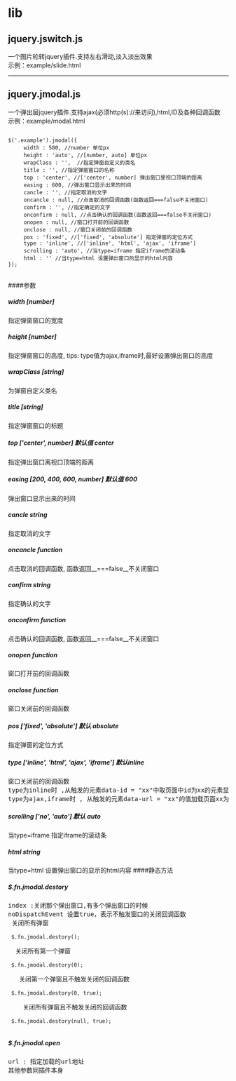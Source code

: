 # lib


## jquery.jswitch.js

一个图片轮转jquery插件.支持左右滑动,淡入淡出效果   
示例：example/slide.html

******

## jquery.jmodal.js

一个弹出层jquery插件.支持ajax(必须http(s)://来访问),html,ID及各种回调函数   
示例：example/modal.html

<pre>
<code>
$('.example').jmodal({
     width : 500, //number 单位px
     height : 'auto', //[number, auto] 单位px
     wrapClass : '',  //指定弹窗自定义的类名
     title : '', //指定弹窗窗口的名称
     top : 'center', //['center', number] 弹出窗口里视口顶端的距离
     easing : 600, //弹出窗口显示出来的时间
     cancle : '', //指定取消的文字
     oncancle : null, //点击取消的回调函数(函数返回===false不关闭窗口)
     confirm : '', //指定确定的文字
     onconfirm : null, //点击确认的回调函数(函数返回===false不关闭窗口)
     onopen : null, //窗口打开前的回调函数
     onclose : null, //窗口关闭前的回调函数
     pos : 'fixed', //['fixed', 'absolute'] 指定弹窗的定位方式
     type : 'inline', //['inline', 'html', 'ajax', 'iframe']
     scrolling : 'auto', //当type=iframe 指定iframe的滚动条
     html : '' //当type=html 设置弹出窗口的显示的html内容
});
</code>
</pre>
####参数
#####  width  [number]
指定弹窗窗口的宽度
#####  height [number]
 指定弹窗窗口的高度, tips: type值为ajax,iframe时,最好设置弹出窗口的高度
#####  wrapClass [string]
 为弹窗自定义类名
#####  title [string]
指定弹窗窗口的标题
#####  top  ['center', number] 默认值 center
指定弹出窗口离视口顶端的距离
#####  easing  [200, 400, 600, number] 默认值 600
弹出窗口显示出来的时间
#####  cancle  string
指定取消的文字
#####  oncancle  function
点击取消的回调函数, 函数返回__===false__不关闭窗口
#####  confirm  string
指定确认的文字
#####  onconfirm  function 
点击确认的回调函数, 函数返回__===false__不关闭窗口
#####  onopen  function 
窗口打开前的回调函数
#####  onclose  function 
窗口关闭前的回调函数
#####  pos  ['fixed', 'absolute'] 默认 absolute
指定弹窗的定位方式
#####  type  ['inline', 'html', 'ajax', 'iframe'] 默认inline
<pre>
窗口关闭前的回调函数
type为inline时 ,从触发的元素data-id = "xx"中取页面中id为xx的元素显示弹窗的内容
type为ajax,iframe时 , 从触发的元素data-url = "xx"的值加载页面xx为弹窗的内容
</pre>
#####  scrolling  ['no', 'auto'] 默认 auto
当type=iframe 指定iframe的滚动条
#####  html  string 
当type=html 设置弹出窗口的显示的html内容
####静态方法
##### $.fn.jmodal.destory
<pre>
index :关闭那个弹出窗口,有多个弹出窗口的时候
noDispatchEvent 设置true，表示不触发窗口的关闭回调函数
 关闭所有弹窗
 <code>
 $.fn.jmodal.destory();
 </code>
  关闭所有第一个弹窗
 <code>
 $.fn.jmodal.destory(0);
 </code>
   关闭第一个弹窗且不触发关闭的回调函数
 <code>
 $.fn.jmodal.destory(0, true);
 </code>
    关闭所有弹窗且不触发关闭的回调函数
 <code>
 $.fn.jmodal.destory(null, true);
 </code>
</pre>
##### $.fn.jmodal.open
<pre>
url : 指定加载的url地址
其他参数同插件本身
</pre>
